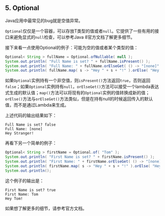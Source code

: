 ## 5. Optional

Java应用中最常见的bug就是空值异常。

`Optional`仅仅是一个容器，可以存放T类型的值或者`null`。它提供了一些有用的接口来避免显式的`null`检查，可以参考Java 8官方文档了解更多细节。

接下来看一点使用Optional的例子：可能为空的值或者某个类型的值：

```java
Optional< String > fullName = Optional.ofNullable( null );
System.out.println( "Full Name is set? " + fullName.isPresent() );        
System.out.println( "Full Name: " + fullName.orElseGet( () -> "[none]" ) ); 
System.out.println( fullName.map( s -> "Hey " + s + "!" ).orElse( "Hey Stranger!" ) );
```

如果`Optional`实例持有一个非空值，则`isPresent()`方法返回`true`，否则返回`false`；如果`Optional`实例持有`null`，`orElseGet()`方法可以接受一个lambda表达式生成的默认值；`map()`方法可以将现有的`Optional`实例的值转换成新的值；`orElse()`方法与`orElseGet()`方法类似，但是在持有null的时候返回传入的默认值，而不是通过Lambda来生成。

上述代码的输出结果如下：

```
Full Name is set? false
Full Name: [none]
Hey Stranger!

```

再看下另一个简单的例子：

```java
Optional< String > firstName = Optional.of( "Tom" );
System.out.println( "First Name is set? " + firstName.isPresent() );        
System.out.println( "First Name: " + firstName.orElseGet( () -> "[none]" ) ); 
System.out.println( firstName.map( s -> "Hey " + s + "!" ).orElse( "Hey Stranger!" ) );
System.out.println();
```

这个例子的输出是：

```
First Name is set? true
First Name: Tom
Hey Tom!

```

如果想了解更多的细节，请参考官方文档。